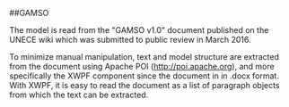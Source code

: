 ##GAMSO

The model is read from the "GAMSO v1.0" document published on the UNECE wiki which was submitted to public review in March 2016.

To minimize manual manipulation, text and model structure are extracted from the document using Apache POI (http://poi.apache.org), and more specifically the XWPF component since the document in in .docx format. With XWPF, it is easy to read the document as a list of paragraph objects from which the text can be extracted.
